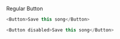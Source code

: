 Regular Button

```js
<Button>Save this song</Button>
```

```js
<Button disabled>Save this song</Button>
```
